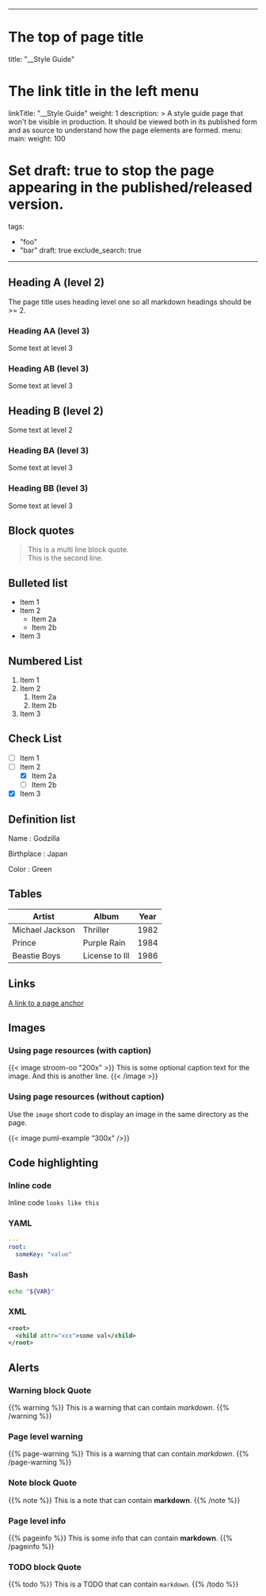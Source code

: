 
---
# The top of page title
title: "__Style Guide"
# The link title in the left menu
linkTitle: "__Style Guide"
weight: 1
description: >
  A style guide page that won't be visible in production.
  It should be viewed both in its published form and as source to understand how the page elements are formed.
menu:
  main:
    weight: 100
# Set draft: true to stop the page appearing in the published/released version.
tags:
  - "foo"
  - "bar"
draft: true
exclude_search: true

---

## Heading A (level 2)

The page title uses heading level one so all markdown headings should be >= 2.


### Heading AA (level 3)

Some text at level 3


### Heading AB (level 3)

Some text at level 3


## Heading B (level 2)

Some text at level 2


### Heading BA (level 3)

Some text at level 3


### Heading BB (level 3)

Some text at level 3


## Block quotes

> This is a multi line block quote.  
> This is the second line.


## Bulleted list

* Item 1
* Item 2
    * Item 2a
    * Item 2b
* Item 3


## Numbered List

1. Item 1
1. Item 2
    1. Item 2a
    1. Item 2b
1. Item 3


## Check List

* [ ] Item 1
* [ ] Item 2
    * [x] Item 2a
    * [ ] Item 2b
* [x] Item 3

## Definition list

Name
: Godzilla

Birthplace
: Japan

Color
: Green

## Tables

| Artist            | Album           | Year |
|-------------------|-----------------|------|
| Michael Jackson   | Thriller        | 1982 |
| Prince            | Purple Rain     | 1984 |
| Beastie Boys      | License to Ill  | 1986 |



## Links

[A link to a page anchor](#heading-bb-level-3)


## Images


### Using page resources (with caption)

{{< image stroom-oo "200x" >}}
This is some optional caption text for the image.
And this is another line.
{{< /image >}}


### Using page resources (without caption)

Use the `image` short code to display an image in the same directory as the page.

{{< image puml-example "300x" />}}



## Code highlighting


### Inline code

Inline code `looks like this`


### YAML

```yaml
---
root:
  someKey: "value"
```

### Bash

```bash
echo "${VAR}"
```

### XML

```xml
<root>
  <child attr="xxx">some val</child>
</root>
```


## Alerts


### Warning block Quote

{{% warning %}}
This is a warning that can contain _markdown_.
{{% /warning %}}


### Page level warning

{{% page-warning %}}
This is a warning that can contain _markdown_.
{{% /page-warning %}}


### Note block Quote

{{% note %}}
This is a note that can contain **markdown**.
{{% /note %}}


### Page level info

{{% pageinfo %}}
This is some info that can contain **markdown**.
{{% /pageinfo %}}


### TODO block Quote

{{% todo %}}
This is a TODO that can contain `markdown`.
{{% /todo %}}

